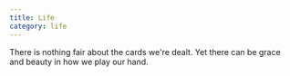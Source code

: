 ```yaml
---
title: Life
category: life
---
```


There is nothing fair
about the cards we're dealt.
Yet there can be grace and beauty
in how we play our hand.
